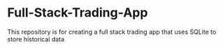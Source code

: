 # Full-Stack-Trading-App
This repository is for creating a full stack trading app that uses SQLite to store historical data

